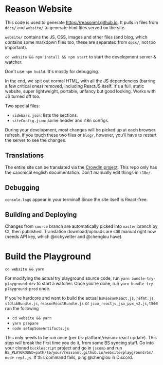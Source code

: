 # Reason Website

This code is used to generate https://reasonml.github.io. It pulls in files from `docs/` and `website/` to generate html files served on the site.

`website/` contains the JS, CSS, images and other files (and blog, which contains some markdown files too, these are separated from `docs/`, not too important).

`cd website && npm install && npm start` to start the development server & watcher.

Don't use `npm build`. It's mostly for debugging.

In the end, we spit out normal HTML, with all the JS dependencies (barring a few critical ones) removed, including ReactJS itself. It's a full, static website, super lightweight, portable, unfancy but good looking. Works with JS turned off too.

Two special files:

- `sidebars.json`: lists the sections.
- `siteConfig.json`: some header and i18n configs.

During your development, most changes will be picked up at each browser refresh. If you touch these two files or `blog/`, however, you'll have to restart the server to see the changes.

## Translations

The entire site can be translated via the [Crowdin project](https://crowdin.com/project/reason). This repo only has the canonical english documentation. Don't manually edit things in `i18n/`.

## Debugging

`console.log`s appear in your terminal! Since the site itself is React-free.

## Building and Deploying

Changes from `source` branch are automatically picked into `master` branch by CI, then published. Translation download/uploads are still manual right now (needs API key, which @rickyvetter and @chenglou have).

# Build the Playground

```
cd website && yarn
```

For modifying the actual try playground source code, run `yarn bundle-try-playground:dev` to start a watcher. Once you're done, run `yarn bundle-try-playground:prod` once.

If you're hardcore and want to build the actual `bsReasonReact.js`, `refmt.js`, `stdlibBundle.js`, `reasonReactBundle.js` or `jsoo_reactjs_jsx_ppx_v2.js`, then run the following

- `cd website && yarn`
- `yarn prepare`
- `node setupSomeArtifacts.js`

This only needs to be run once (per bs-platform/reason-react update). This step _will_ break the first time you do it, from some BS syncing stuff. Go into your cloned `bucklescript` project and go in `jscomp` and run `BS_PLAYGROUND=path/to/your/reasonml.github.io/website/playground/bs/ node repl.js`. If this command fails, ping @chenglou in Discord.

